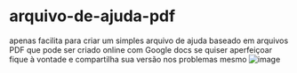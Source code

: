 # arquivo-de-ajuda-pdf
apenas facilita para criar um simples arquivo de ajuda baseado em arquivos PDF que pode ser criado online com Google docs
se quiser aperfeiçoar fique à vontade e compartilha sua versão nos problemas mesmo
![image](https://github.com/Valdemir-DSW/arquivo-de-ajuda-pdf/assets/134114016/01d3e4d4-321b-414d-ad52-632f71c99422)
